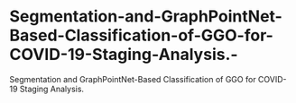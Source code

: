 # Segmentation-and-GraphPointNet-Based-Classification-of-GGO-for-COVID-19-Staging-Analysis.-
Segmentation and GraphPointNet-Based Classification of GGO for COVID-19 Staging Analysis. 
